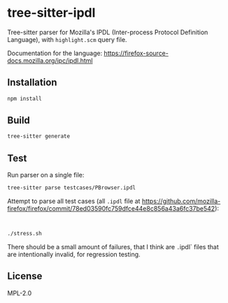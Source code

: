 # tree-sitter-ipdl

Tree-sitter parser for Mozilla's IPDL (Inter-process Protocol Definition
Language), with `highlight.scm` query file.

Documentation for the language: https://firefox-source-docs.mozilla.org/ipc/ipdl.html

## Installation

```bash
npm install
```

## Build

```bash
tree-sitter generate
```

## Test

Run parser on a single file:
```bash
tree-sitter parse testcases/PBrowser.ipdl
```

Attempt to parse all test cases (all `.ipdl` file at
https://github.com/mozilla-firefox/firefox/commit/78ed03590fc759dfce44e8c856a43a6fc37be542):
```bash


./stress.sh
```

There should be a small amount of failures, that I think are `.`ipdl` files that
are intentionally invalid, for regression testing.

## License

MPL-2.0
